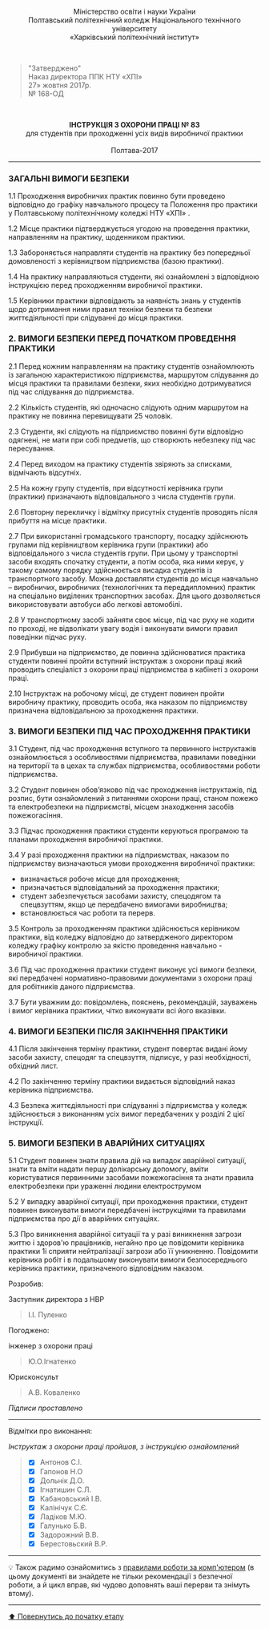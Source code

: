 <p align="center">Міністерство освіти і науки України<br>
Полтавський політехнічний коледж Національного технічного університету <br>
«Харківський політехнічний інститут»</p>
<br>



>"Затверджено"<br>
>Наказ директора ППК НТУ «ХПІ»<br>
>27» жовтня 2017р.<br>
>№ 168-ОД

<br>
<p align="center"><strong>ІНСТРУКЦІЯ З ОХОРОНИ ПРАЦІ № 83</strong><br>
для студентів при проходженні усіх видів виробничої практики<br><br> 
Полтава-2017</p>

---

### **ЗАГАЛЬНІ ВИМОГИ БЕЗПЕКИ**

1.1 Проходження виробничих практик повинно бути проведено відповідно до графіку навчального процесу та Положення про практики у Полтавському політехнічному коледжі НТУ «ХПІ»  .

1.2 Місце практики підтверджується  угодою на проведення практики, направленням на практику, щоденником практики.

1.3 Забороняється направляти студентів на практику без попередньої домовленості з керівництвом підприємства (базою практики).

1.4 На практику направляються студенти, які ознайомлені з відповідною інструкцією перед проходженням виробничої практики.

1.5 Керівники практики відповідають за наявність знань у студентів щодо дотримання ними правил техніки безпеки та безпеки життєдіяльності при слідуванні до місця практики.

### **2. ВИМОГИ БЕЗПЕКИ ПЕРЕД ПОЧАТКОМ ПРОВЕДЕННЯ ПРАКТИКИ**

2.1 Перед кожним направленням на практику студентів ознайомлюють із загальною характеристикою підприємства,  маршрутом слідування до місця практики та правилами безпеки, яких необхідно дотримуватися під час слідування до підприємства.

2.2 Кількість студентів, які одночасно слідують одним маршрутом на практику не повинна перевищувати 25 чоловік.

2.3 Студенти, які слідують на підприємство повинні бути відповідно одягнені, не мати при собі предметів, що створюють небезпеку під час пересування.

2.4 Перед виходом на практику студентів звіряють за списками, відмічають відсутніх.

2.5 На кожну групу студентів, при відсутності керівника групи (практики) призначають відповідального з числа студентів групи.

2.6 Повторну перекличку і відмітку присутніх студентів проводять після прибуття на місце практики.

2.7 При використанні громадського транспорту, посадку здійснюють групами під керівництвом керівника групи (практики) або відповідального з числа студентів групи. При цьому у транспортні засоби входять спочатку студенти, а потім особа, яка ними керує, у такому самому порядку здійснюється висадка студентів із транспортного засобу. Можна доставляти студентів до місця навчально – виробничих, виробничих (технологічних та переддипломних) практик на спеціально виділених транспортних засобах. Для цього дозволяється використовувати автобуси або легкові автомобілі.  

2.8 У транспортному засобі зайняти своє місце, під час руху не ходити по проході, не відволікати увагу водія і виконувати вимоги правил поведінки підчас руху.

2.9 Прибувши на підприємство, де повинна здійснюватися практика студенти повинні пройти вступний інструктаж з охорони праці який проводить спеціаліст з охорони праці підприємства в кабінеті з охорони праці.

2.10 Інструктаж на робочому місці, де студент повинен пройти виробничу практику, проводить особа, яка наказом по підприємству призначена відповідальною за проходження практики.

### **3. ВИМОГИ БЕЗПЕКИ ПІД ЧАС ПРОХОДЖЕННЯ ПРАКТИКИ**

3.1 Студент, під час проходження вступного та первинного інструктажів ознайомлюється з особливостями підприємства, правилами поведінки на території та в цехах та службах підприємства, особливостями роботи підприємства.

3.2 Студент повинен обов’язково під час проходження інструктажів, під розпис, бути ознайомлений  з питаннями охорони праці, станом пожежо та електробезпеки  на підприємстві, місцем знаходження засобів пожежогасіння.

3.3 Підчас проходження практики студенти керуються програмою та планами проходження виробничої практики.

3.4 У разі проходження практики на підприємствах, наказом по підприємству визначаються умови проходження виробничої практики:

- визначається робоче місце для проходження;
- призначається відповідальний за проходження практики;
- студент забезпечується засобами захисту, спецодягом та спецвзуттям, якщо це передбачено вимогами виробництва;
- встановлюється час роботи та перерв.

3.5 Контроль за проходженням практики здійснюється керівником практики, від коледжу відповідно до затвердженого директором коледжу  графіку контролю за якістю проведення навчально - виробничої практики. 

3.6 Під час проходження практики студент виконує усі вимоги безпеки, які передбачені нормативно-правовими документами з охорони праці для робітників даного підприємства. 

3.7 Бути уважним до: повідомлень, пояснень, рекомендацій, зауважень і вимог керівника практики, чітко виконувати всі його вказівки. 

### **4. ВИМОГИ БЕЗПЕКИ ПІСЛЯ ЗАКІНЧЕННЯ ПРАКТИКИ**

4.1 Після закінчення терміну практики, студент повертає видані йому засоби захисту, спецодяг та спецвзуття, підписує, у разі необхідності, обхідний лист.

4.2 По закінченню терміну практики видається відповідний наказ керівника  підприємства.

4.3 Безпека життєдіяльності при слідуванні  з підприємства у коледж здійснюється з виконанням усіх вимог передбачених у розділі 2 цієї інструкції.

### **5. ВИМОГИ БЕЗПЕКИ В АВАРІЙНИХ СИТУАЦІЯХ**

5.1 Студент  повинен  знати правила дій на випадок аварійної ситуації, знати та вміти  надати  першу долікарську допомогу, вміти користуватися первинними засобами пожежогасіння та знати правила електробезпеки при  ураженні людини електрострумом

5.2 У випадку аварійної ситуації, при проходження практики, студент повинен виконувати вимоги передбачені інструкціями та  правилами підприємства про дії в аварійних ситуаціях.

5.3 Про виникнення аварійної ситуації та у разі виникнення загрози життю і здоров'ю працівників, негайно про це повідомити керівника практики 1і сприяти нейтралізації загрози або її уникненню.  Повідомити керівника робіт і в подальшому виконувати вимоги безпосереднього керівника практики, призначеного відповідним наказом.  

Розробив:

Заступник директора з НВР
>І.І. Пуленко

Погоджено:

інженер з охорони праці
>Ю.О.Ігнатенко

Юрисконсульт
>А.В. Коваленко

*Підписи проставлено*

---
Відмітки про виконання:

*Інструктаж з охорони праці пройшов, з інструкцією ознайомлений*

>- [x] Антонов С.І.
>- [x] Гапонов Н.О
>- [x] Дольнік Д.О.
>- [x] Ігнатишин С.Л.
>- [x] Кабановський І.В.
>- [x] Калінічук С.Є.
>- [x] Ладіков М.Ю.
>- [x] Галунько Б.В.
>- [x] Задорожний В.В.
>- [x] Берестовьский В.Р. 


---

:bulb: Також радимо ознайомитись з [правилами роботи за комп'ютером](/docs/1.Envisioning/other/%D0%9F%D1%80%D0%B0%D0%B2%D0%B8%D0%BB%D0%B0%20%D1%80%D0%BE%D0%B1%D0%BE%D1%82%D0%B8%20%D0%B7%D0%B0%20%D0%BA%D0%BE%D0%BC%D0%BF'%D1%8E%D1%82%D0%B5%D1%80%D0%BE%D0%BC.pdf) (в цьому документі ви знайдете не тільки рекомендації з безпечної роботи, а й цикл вправ, які чудово доповнять ваші перерви та знімуть втому).

---
[:arrow_up: Повернутись до початку етапу](/docs/1.Envisioning/README.md)
